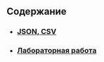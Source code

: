 ## Содержание
* ### [JSON, CSV](https://github.com/Vinnjy/python/tree/csv_json/csv_json/csv_json)
* ### [Лабораторная работа](https://github.com/Vinnjy/python/tree/csv_json/csv_json/lab)
